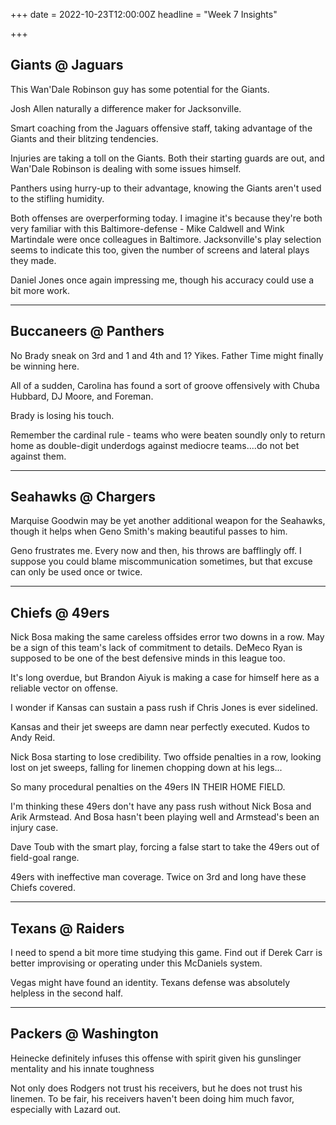 +++
date = 2022-10-23T12:00:00Z
headline = "Week 7 Insights"

+++
## Giants @ Jaguars

This Wan'Dale Robinson guy has some potential for the Giants.

Josh Allen naturally a difference maker for Jacksonville.

Smart coaching from the Jaguars offensive staff, taking advantage of the Giants and their blitzing tendencies.

Injuries are taking a toll on the Giants. Both their starting guards are out, and Wan'Dale Robinson is dealing with some issues himself.

Panthers using hurry-up to their advantage, knowing the Giants aren't used to the stifling humidity.

Both offenses are overperforming today. I imagine it's because they're both very familiar with this Baltimore-defense - Mike Caldwell and Wink Martindale were once colleagues in Baltimore. Jacksonville's play selection seems to indicate this too, given the number of screens and lateral plays they made.

Daniel Jones once again impressing me, though his accuracy could use a bit more work.

***

## Buccaneers @ Panthers

No Brady sneak on 3rd and 1 and 4th and 1? Yikes. Father Time might finally be winning here.

All of a sudden, Carolina has found a sort of groove offensively with Chuba Hubbard, DJ Moore, and Foreman.

Brady is losing his touch.

Remember the cardinal rule - teams who were beaten soundly only to return home as double-digit underdogs against mediocre teams....do not bet against them.

***

## Seahawks @ Chargers

Marquise Goodwin may be yet another additional weapon for the Seahawks, though it helps when Geno Smith's making beautiful passes to him.

Geno frustrates me. Every now and then, his throws are bafflingly off. I suppose you could blame miscommunication sometimes, but that excuse can only be used once or twice.

***

## Chiefs @ 49ers

Nick Bosa making the same careless offsides error two downs in a row. May be a sign of this team's lack of commitment to details. DeMeco Ryan is supposed to be one of the best defensive minds in this league too.

It's long overdue, but Brandon Aiyuk is making a case for himself here as a reliable vector on offense.

I wonder if Kansas can sustain a pass rush if Chris Jones is ever sidelined.

Kansas and their jet sweeps are damn near perfectly executed. Kudos to Andy Reid.

Nick Bosa starting to lose credibility. Two offside penalties in a row, looking lost on jet sweeps, falling for linemen chopping down at his legs...

So many procedural penalties on the 49ers IN THEIR HOME FIELD.

I'm thinking these 49ers don't have any pass rush without Nick Bosa and Arik Armstead. And Bosa hasn't been playing well and Armstead's been an injury case.

Dave Toub with the smart play, forcing a false start to take the 49ers out of field-goal range.

49ers with ineffective man coverage. Twice on 3rd and long have these Chiefs covered.

***

## Texans @ Raiders

I need to spend a bit more time studying this game. Find out if Derek Carr is better improvising or operating under this McDaniels system.

Vegas might have found an identity. Texans defense was absolutely helpless in the second half.

***

## Packers @ Washington

Heinecke definitely infuses this offense with spirit given his gunslinger mentality and his innate toughness

Not only does Rodgers not trust his receivers, but he does not trust his linemen. To be fair, his receivers haven't been doing him much favor, especially with Lazard out.